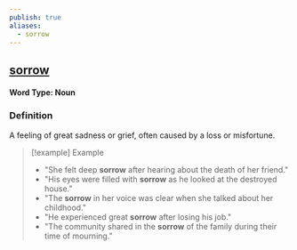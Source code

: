 ```yaml
---
publish: true
aliases:
  - sorrow
---
```


## [sorrow](https://dictionary.cambridge.org/dictionary/english/sorrow)
#### Word Type: Noun

### Definition
A feeling of great sadness or grief, often caused by a loss or misfortune.

> [!example] Example
> 
> - "She felt deep **sorrow** after hearing about the death of her friend."
> - "His eyes were filled with **sorrow** as he looked at the destroyed house."
> - "The **sorrow** in her voice was clear when she talked about her childhood."
> - "He experienced great **sorrow** after losing his job."
> - "The community shared in the **sorrow** of the family during their time of mourning."